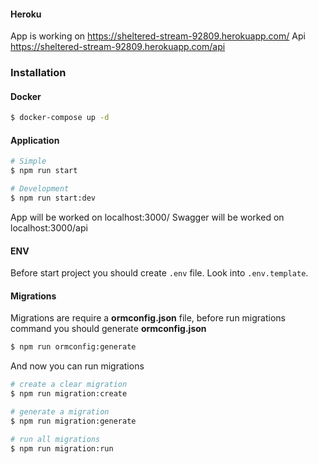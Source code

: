 #### Heroku

App is working on https://sheltered-stream-92809.herokuapp.com/
Api https://sheltered-stream-92809.herokuapp.com/api

### Installation

#### Docker

```bash
$ docker-compose up -d
```

#### Application

```bash
# Simple
$ npm run start

# Development
$ npm run start:dev
```

App will be worked on localhost:3000/
Swagger will be worked on localhost:3000/api

#### ENV

Before start project you should create `.env` file. Look into `.env.template`.

#### Migrations

Migrations are require a **ormconfig.json** file, before run migrations command you should generate **ormconfig.json**

```bash
$ npm run ormconfig:generate
```

And now you can run migrations

```bash
# create a clear migration
$ npm run migration:create

# generate a migration
$ npm run migration:generate

# run all migrations
$ npm run migration:run
```
